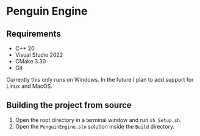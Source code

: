 # Penguin Engine

## Requirements
- C++ 20
- Visual Studio 2022
- CMake 3.30
- Git

Currently this only runs on Windows. In the future I plan to add support for Linux and MacOS.

## Building the project from source
1. Open the root directory in a terminal window and run `sh Setup.sh`.
2. Open the `PenguinEngine.sln` solution inside the `Build` directory.
